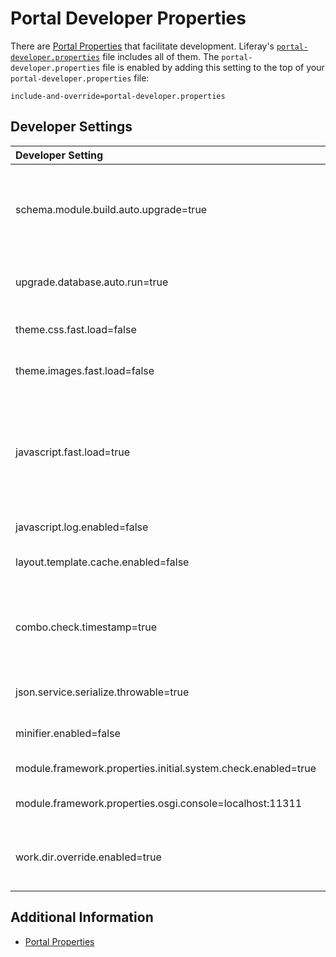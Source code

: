 # Portal Developer Properties

There are [Portal Properties](../../installation-and-upgrades/reference/portal-properties.md) that facilitate development. Liferay's [`portal-developer.properties`](https://github.com/liferay/liferay-portal/blob/[$LIFERAY_LEARN_PORTAL_GIT_TAG$]/portal-impl/src/portal-developer.properties) file includes all of them. The `portal-developer.properties` file is enabled by adding this setting to the top of your `portal-developer.properties` file:

```properties
include-and-override=portal-developer.properties
```

## Developer Settings

| Developer Setting | Description |
| :---------------- | :---------- |
| schema.module.build.auto.upgrade=true | Automatically upgrades the database when a module's build number has been increased since the last deployment. |
| upgrade.database.auto.run=true | Executes the upgrade process when the portal starts and modules are activated. |
| theme.css.fast.load=false | Disables merging the theme's CSS files to facilitate debugging. |
| theme.images.fast.load=false | Disables merging the theme's image files to facilitate debugging. |
| javascript.fast.load=true | Disables loading the packed version of files listed in the properties `Liferay-JS-Resources-Top-Head` and/or `Liferay-JS-Resources-Top-Head-Authenticated` of OSGi bundles' manifest files. |
| javascript.log.enabled=false | Disables the display of JavaScript logging. |
| layout.template.cache.enabled=false | Disables caching layout template content. |
| combo.check.timestamp=true | Facilitates debugging by disabling the combo servlet. See the [`combo.check.timestamp`](https://docs.liferay.com/dxp/portal/7.3-latest/propertiesdoc/portal.properties.html#Combo) definition for more information. |
| json.service.serialize.throwable=true | Returns information about server errors in the JSON response. |
| minifier.enabled=false | Enables minification of CSS and JavaScript resources. |
| module.framework.properties.initial.system.check.enabled=true | Checks modules during server startup. |
| module.framework.properties.osgi.console=localhost:11311 | Enables console access for debugging modules. |
| work.dir.override.enabled=true | Allows using the Liferay work directory to override JSP files within a deployed OSGi bundle. |

## Additional Information

* [Portal Properties](../../installation-and-upgrades/reference/portal-properties.md)
